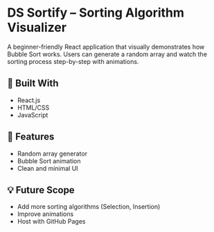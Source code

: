 # DS Sortify – Sorting Algorithm Visualizer

A beginner-friendly React application that visually demonstrates how Bubble Sort works. Users can generate a random array and watch the sorting process step-by-step with animations.

## 🔧 Built With
- React.js
- HTML/CSS
- JavaScript

## 🎯 Features
- Random array generator
- Bubble Sort animation
- Clean and minimal UI

## 💡 Future Scope
- Add more sorting algorithms (Selection, Insertion)
- Improve animations
- Host with GitHub Pages
